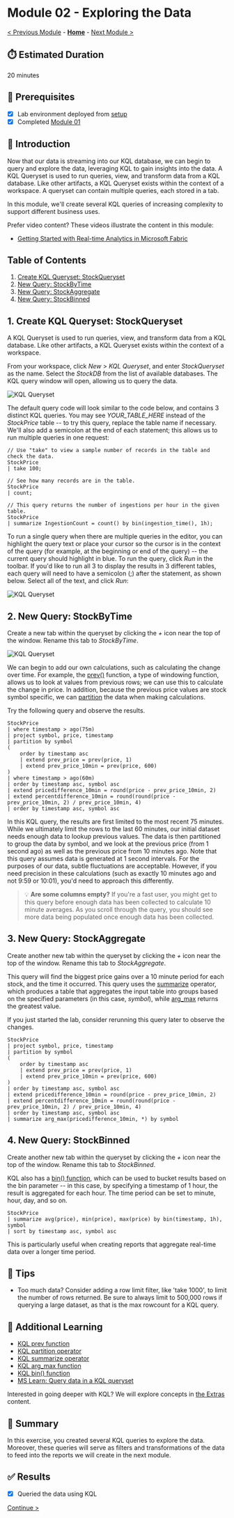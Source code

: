 # Module 02 - Exploring the Data

[< Previous Module](./module01.md) - **[Home](../README.md)** - [Next Module >](./module03.md)

## :stopwatch: Estimated Duration

20 minutes

## :thinking: Prerequisites

- [x] Lab environment deployed from [setup](../modules/module00.md)
- [x] Completed [Module 01](../modules/module01.md)

## :loudspeaker: Introduction

Now that our data is streaming into our KQL database, we can begin to query and explore the data, leveraging KQL to gain insights into the data. A KQL Queryset is used to run queries, view, and transform data from a KQL database. Like other artifacts, a KQL Queryset exists within the context of a workspace. A queryset can contain multiple queries, each stored in a tab.

In this module, we'll create several KQL queries of increasing complexity to support different business uses.

Prefer video content? These videos illustrate the content in this module:
* [Getting Started with Real-time Analytics in Microsoft Fabric](https://youtu.be/wGox1lf0ve0)

## Table of Contents

1. [Create KQL Queryset: StockQueryset](#1-create-kql-queryset-stockqueryset)
2. [New Query: StockByTime](#2-new-query-stockbytime)
3. [New Query: StockAggregate](#3-new-query-stockaggregate)
4. [New Query: StockBinned](#4-new-query-stockbinned)

## 1. Create KQL Queryset: StockQueryset

A KQL Queryset is used to run queries, view, and transform data from a KQL database. Like other artifacts, a KQL Queryset exists within the context of a workspace.

From your workspace, click *New* > *KQL Queryset*, and enter *StockQueryset* as the name. Select the *StockDB* from the list of available databases. The KQL query window will open, allowing us to query the data.

![KQL Queryset](../images/module02/kqlqueryset-create.png)

The default query code will look similar to the code below, and contains 3 distinct KQL queries. You may see *YOUR_TABLE_HERE* instead of the *StockPrice* table -- to try this query, replace the table name if necessary. We'll also add a semicolon at the end of each statement; this allows us to run multiple queries in one request:

```text
// Use "take" to view a sample number of records in the table and check the data.
StockPrice
| take 100;

// See how many records are in the table.
StockPrice
| count;

// This query returns the number of ingestions per hour in the given table.
StockPrice
| summarize IngestionCount = count() by bin(ingestion_time(), 1h);
```

To run a single query when there are multiple queries in the editor, you can highlight the query text or place your cursor so the cursor is in the context of the query (for example, at the beginning or end of the query) -- the current query should highlight in blue. To run the query, click *Run* in the toolbar. If you'd like to run all 3 to display the results in 3 different tables, each query will need to have a semicolon (;) after the statement, as shown below. Select all of the text, and click *Run*:  

![KQL Queryset](../images/module02/kqlqueryset-runmultiple.png)

## 2. New Query: StockByTime

Create a new tab within the queryset by clicking the *+* icon near the top of the window. Rename this tab to *StockByTime*.

![KQL Queryset](../images/module02/kqlqueryset-newtab.png)

We can begin to add our own calculations, such as calculating the change over time. For example, the [prev()](https://learn.microsoft.com/en-us/azure/data-explorer/kusto/query/prevfunction) function, a type of windowing function, allows us to look at values from previous rows; we can use this to calculate the change in price. In addition, because the previous price values are stock symbol specific, we can [partition](https://learn.microsoft.com/en-us/azure/data-explorer/kusto/query/partition-operator) the data when making calculations.

Try the following query and observe the results.

```text
StockPrice
| where timestamp > ago(75m)
| project symbol, price, timestamp
| partition by symbol
(
    order by timestamp asc
    | extend prev_price = prev(price, 1)
    | extend prev_price_10min = prev(price, 600)
)
| where timestamp > ago(60m)
| order by timestamp asc, symbol asc
| extend pricedifference_10min = round(price - prev_price_10min, 2)
| extend percentdifference_10min = round(round(price - prev_price_10min, 2) / prev_price_10min, 4)
| order by timestamp asc, symbol asc
```

In this KQL query, the results are first limited to the most recent 75 minutes. While we ultimately limit the rows to the last 60 minutes, our initial dataset needs enough data to lookup previous values. The data is then partitioned to group the data by symbol, and we look at the previous price (from 1 second ago) as well as the previous price from 10 minutes ago. Note that this query assumes data is generated at 1 second intervals. For the purposes of our data, subtle fluctuations are acceptable. However, if you need precision in these calculations (such as exactly 10 minutes ago and not 9:59 or 10:01), you'd need to approach this differently.

> :bulb: **Are some columns empty?**
> If you're a fast user, you might get to this query before enough data has been collected to calculate 10 minute averages. As you scroll through the query, you should see more data being populated once enough data has been collected.

## 3. New Query: StockAggregate

Create another new tab within the queryset by clicking the *+* icon near the top of the window. Rename this tab to *StockAggregate*.

This query will find the biggest price gains over a 10 minute period for each stock, and the time it occurred. This query uses the [summarize](https://learn.microsoft.com/en-us/azure/data-explorer/kusto/query/summarizeoperator) operator, which produces a table that aggregates the input table into groups based on the specified parameters (in this case, *symbol*), while [arg_max](https://learn.microsoft.com/en-us/azure/data-explorer/kusto/query/arg-max-aggregation-function) returns the greatest value.

If you just started the lab, consider rerunning this query later to observe the changes. 

```text
StockPrice
| project symbol, price, timestamp
| partition by symbol
(
    order by timestamp asc
    | extend prev_price = prev(price, 1)
    | extend prev_price_10min = prev(price, 600)
)
| order by timestamp asc, symbol asc
| extend pricedifference_10min = round(price - prev_price_10min, 2)
| extend percentdifference_10min = round(round(price - prev_price_10min, 2) / prev_price_10min, 4)
| order by timestamp asc, symbol asc
| summarize arg_max(pricedifference_10min, *) by symbol
```

## 4. New Query: StockBinned

Create another new tab within the queryset by clicking the *+* icon near the top of the window. Rename this tab to *StockBinned*.

KQL also has a [bin() function](https://learn.microsoft.com/en-us/azure/data-explorer/kusto/query/bin-function), which can be used to bucket results based on the bin parameter -- in this case, by specifying a timestamp of 1 hour, the result is aggregated for each hour. The time period can be set to minute, hour, day, and so on. 

```text
StockPrice
| summarize avg(price), min(price), max(price) by bin(timestamp, 1h), symbol
| sort by timestamp asc, symbol asc
```

This is particularly useful when creating reports that aggregate real-time data over a longer time period.

## :thinking: Tips

* Too much data? Consider adding a row limit filter, like 'take 1000', to limit the number of rows returned. Be sure to always limit to 500,000 rows if querying a large dataset, as that is the max rowcount for a KQL query.

## :thinking: Additional Learning

* [KQL prev function](https://learn.microsoft.com/en-us/azure/data-explorer/kusto/query/prevfunction)
* [KQL partition operator](https://learn.microsoft.com/en-us/azure/data-explorer/kusto/query/partition-operator) 
* [KQL summarize operator](https://learn.microsoft.com/en-us/azure/data-explorer/kusto/query/summarizeoperator)
* [KQL arg_max function](https://learn.microsoft.com/en-us/azure/data-explorer/kusto/query/arg-max-aggregation-function)
* [KQL bin() function](https://learn.microsoft.com/en-us/azure/data-explorer/kusto/query/bin-function)
* [MS Learn: Query data in a KQL queryset](https://learn.microsoft.com/en-us/fabric/real-time-analytics/kusto-query-set)

Interested in going deeper with KQL? We will explore concepts in [the Extras](../modules/moduleex00.md) content. 

## :tada: Summary

In this exercise, you created several KQL queries to explore the data. Moreover, these queries will serve as filters and transformations of the data to feed into the reports we will create in the next module.

## :white_check_mark: Results

- [x] Queried the data using KQL

[Continue >](./module03.md)
